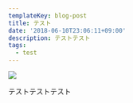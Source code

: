 ```yaml
---
templateKey: blog-post
title: テスト
date: '2018-06-10T23:06:11+09:00'
description: テストテスト
tags:
  - test
---
```

![](/img/chemex.jpg)



テストテストテスト
